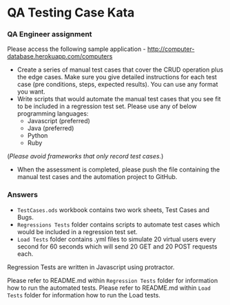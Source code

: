 # QA Testing Case Kata

### QA Engineer assignment
 
Please access the following sample application - http://computer-database.herokuapp.com/computers

* Create a series of manual test cases that cover the CRUD operation plus the edge cases. Make
sure you give detailed instructions for each test case (pre conditions, steps, expected results). You
can use any format you want.
* Write scripts that would automate the manual test cases that you see fit to be included in a
regression test set. Please use any of below programming languages:
  * Javascript (preferred)
  * Java (preferred)
  * Python
  * Ruby

(*Please avoid frameworks that only record test cases.*)

* When the assessment is completed, please push the file containing the manual test cases and the
automation project to GitHub.




### Answers

* `TestCases.ods` workbook contains two work sheets, Test Cases and Bugs. 
* `Regressions Tests` folder contains scripts to automate test cases which would be included in a regression test set.
* `Load Tests` folder contains .yml files to simulate 20 virtual users every second for 60 seconds which will send 20 GET and 20 POST requests each.

Regression Tests are written in Javascript using protractor.

Please refer to README.md within `Regression Tests` folder for information how to run the automated tests.
Please refer to README.md within `Load Tests` folder for information how to run the Load tests.
